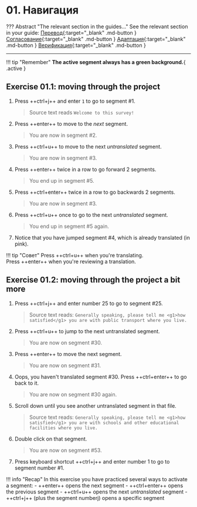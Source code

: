 # 01. Навигация

<!-- prettier-ignore -->
??? Abstract "The relevant section in the guides..."
    See the relevant section in your guide:
    [Перевод](../translation/navigation.md){:target="_blank" .md-button }
    [Согласование](../reconciliation/navigation.md){:target="_blank" .md-button }
    [Адаптация](../adaptation/navigation.md){:target="_blank" .md-button }
    [Верификация](../verification/navigation.md){:target="_blank" .md-button }

---

<!-- prettier-ignore -->
!!! tip "Remember"
    **The active segment always has a green background.**{ .active }

## Exercise 01.1: moving through the project

<!--
NAVIGATION in first file???
to avoid directing the user to later in the project ...
-->

1. Press ++ctrl+j++ and enter `1` to go to segment #1.

   > Source text reads `Welcome to this survey!`

2. Press ++enter++ to move to the _next_ segment.

   > You are now in segment #2.

   <!-- > Source text reads `How is your economic situation?` -->

3. Press ++ctrl+u++ to move to the next _untranslated_ segment.

   > You are now in segment #3.

   <!-- Source text reads `Pretty good` -->

4. Press ++enter++ twice in a row to go forward 2 segments.

   > You end up in segment #5.

   <!-- > Source text reads `Pretty good` again -->

5. Press ++ctrl+enter++ twice in a row to go backwards 2 segments.

   > You are now in segment #3.

   <!-- > Source text reads `Pretty bad` -->

6. Press ++ctrl+u++ once to go to the next _untranslated_ segment.

   > You end up in segment #5 again.

   <!-- > Source text reads `Pretty good` again -->

7. Notice that you have jumped segment #4, which is already translated (in pink).

<!-- prettier-ignore -->
!!! tip "Совет"
    Press ++ctrl+u++ when you're translating.  
    Press ++enter++ when you're reviewing a translation.

<!--
adri's exercise: more practice
remove if unnecessary, check with adri
-->

## Exercise 01.2: moving through the project a bit more

<!---Check segment numbers!!-->
<!-- @demo about navigation: explain color green = active segment -->
<!-- @todo (AM): add notice green color to exercise -->

1. Press ++ctrl+j++ and enter number 25 to go to segment #25.

   > Source text reads: `Generally speaking, please tell me <g1>how satisfied</g1> you are with public transport where you live.`

2. Press ++ctrl+u++ to jump to the next untranslated segment.

   > You are now on segment #30.

3. Press ++enter++ to move the next segment.

   > You are now on segment #31.

4. Oops, you haven't translated segment #30. Press ++ctrl+enter++ to go back to it.

   > You are now on segment #30 again.

5. Scroll down until you see another untranslated segment in that file.

   > Source text reads: `Generally speaking, please tell me <g1>how satisfied</g1> you are with schools and other educational facilities where you live.`

6. Double click on that segment.

   > You are now on segment #53.

7. Press keyboard shortcut ++ctrl+j++ and enter number 1 to go to segment number #1.

<!-- prettier-ignore -->
!!! info "Recap"
    In this exercise you have practiced several ways to activate a segment:
    - ++enter++ opens the next segment
    - ++ctrl+enter++ opens the previous segment
    - ++ctrl+u++ opens the next _untranslated_ segment
    - ++ctrl+j++ (plus the segment numberj) opens a specific segment
